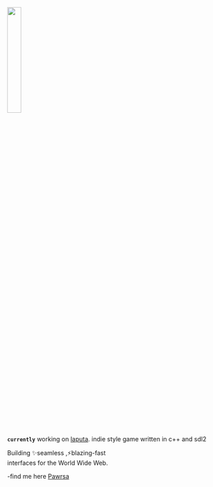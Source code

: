 <img src="https://solardrifter.home.blog/wp-content/uploads/2018/06/tumblr_pacu1doHhW1r1xpwxo1_500.gif" height=25% width=25% />


**`currently`**  working on [laputa](https://github.com/r4ype/laputa). indie style game written in c++ and sdl2
<br/>

Building ✨seamless ,⚡blazing-fast
<br/>
interfaces for the World Wide Web. 

-find me here [Pawrsa](https://pawrsa.vercel.app/)



